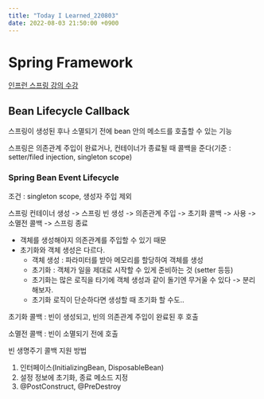 ```yaml
---
title: "Today I Learned_220803"
date: 2022-08-03 21:50:00 +0900
---
```


# Spring Framework
[인프런 스프링 강의 수강](https://www.inflearn.com/course/%EC%8A%A4%ED%94%84%EB%A7%81-%ED%95%B5%EC%8B%AC-%EC%9B%90%EB%A6%AC-%EA%B8%B0%EB%B3%B8%ED%8E%B8/dashboard)

## Bean Lifecycle Callback
스프링이 생성된 후나 소멸되기 전에 bean 안의 메소드를 호출할 수 있는 기능

스프링은 의존관계 주입이 완료거나, 컨테이너가 종료될 때 콜백을 준다(기준 : setter/filed injection, singleton scope)

### Spring Bean Event Lifecycle
조건 : singleton scope, 생성자 주입 제외

스프링 컨테이너 생성 -> 스프링 빈 생성 -> 의존관계 주입 -> 초기화 콜백 -> 사용 -> 소멸전 콜백 -> 스프링 종료

- 객체를 생성해야지 의존관계를 주입할 수 있기 때문
- 초기화와 객체 생성은 다르다.
  - 객체 생성 : 파라미터를 받아 메모리를 할당하여 객체를 생성
  - 초기화 : 객체가 일을 제대로 시작할 수 있게 준비하는 것 (setter 등등)
  - 초기화는 많은 로직을 타기에 객체 생성과 같이 돌기엔 무거울 수 있다 -> 분리해보자.
  - 초기화 로직이 단순하다면 생성할 때 초기화 할 수도..

초기화 콜백 : 빈이 생성되고, 빈의 의존관계 주입이 완료된 후 호출

소멸전 콜백 : 빈이 소멸되기 전에 호출

빈 생명주기 콜백 지원 방법
1. 인터페이스(InitializingBean, DisposableBean)
2. 설정 정보에 초기화, 종료 메소드 지정
3. @PostConstruct, @PreDestroy